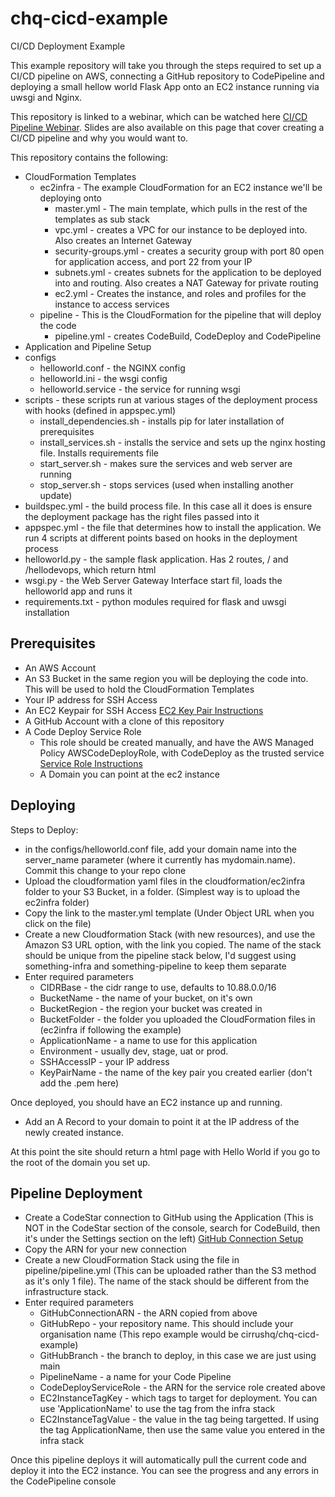 # chq-cicd-example
CI/CD Deployment Example

This example repository will take you through the steps required to set up a CI/CD pipeline on AWS, connecting a GitHub repository to CodePipeline and deploying a small hellow world Flask App onto an EC2 instance running via uwsgi and Nginx.

This repository is linked to a webinar, which can be watched here [CI/CD Pipeline Webinar](https://www.cirrushq.com/webinar-delivery-of-higher-quality-software-faster-with-a-step-by-step-guide-on-creating-a-ci-cd-pipeline/). Slides are also available on this page that cover creating a CI/CD pipeline and why you would want to.

This repository contains the following:

- CloudFormation Templates
  - ec2infra - The example CloudFormation for an EC2 instance we'll be deploying onto
    - master.yml - The main template, which pulls in the rest of the templates as sub stack
    - vpc.yml - creates a VPC for our instance to be deployed into. Also creates an Internet Gateway 
    - security-groups.yml - creates a security group with port 80 open for application access, and port 22 from your IP
    - subnets.yml - creates subnets for the application to be deployed into and routing. Also creates a NAT Gateway for private routing
    - ec2.yml - Creates the instance, and roles and profiles for the instance to access services
  - pipeline - This is the CloudFormation for the pipeline that will deploy the code
    - pipeline.yml - creates CodeBuild, CodeDeploy and CodePipeline
- Application and Pipeline Setup
- configs
  - helloworld.conf - the NGINX config
  - helloworld.ini - the wsgi config
  - helloworld.service - the service for running wsgi
- scripts - these scripts run at various stages of the deployment process with hooks (defined in appspec.yml)
  - install_dependencies.sh - installs pip for later installation of prerequisites
  - install_services.sh - installs the service and sets up the nginx hosting file. Installs requirements file
  - start_server.sh - makes sure the services and web server are running
  - stop_server.sh - stops services (used when installing another update)
- buildspec.yml - the build process file. In this case all it does is ensure the deployment package has the right files passed into it
- appspec.yml - the file that determines how to install the application. We run 4 scripts at different points based on hooks in the deployment process
- helloworld.py - the sample flask application. Has 2 routes, / and /hellodevops, which return html
- wsgi.py - the Web Server Gateway Interface start fil, loads the helloworld app and runs it
- requirements.txt - python modules required for flask and uwsgi installation

## Prerequisites

- An AWS Account
- An S3 Bucket in the same region you will be deploying the code into. This will be used to hold the CloudFormation Templates
- Your IP address for SSH Access
- An EC2 Keypair for SSH Access [EC2 Key Pair Instructions](https://docs.aws.amazon.com/AWSEC2/latest/UserGuide/ec2-key-pairs.html#having-ec2-create-your-key-pair)
- A GitHub Account with a clone of this repository
- A Code Deploy Service Role
  - This role should be created manually, and have the AWS Managed Policy AWSCodeDeployRole, with CodeDeploy as the trusted service [Service Role Instructions](https://docs.aws.amazon.com/IAM/latest/UserGuide/id_roles_create_for-service.html)
  - A Domain you can point at the ec2 instance

## Deploying

Steps to Deploy:
- in the configs/helloworld.conf file, add your domain name into the server_name parameter (where it currently has mydomain.name). Commit this change to your repo clone
- Upload the cloudformation yaml files in the cloudformation/ec2infra folder to your S3 Bucket, in a folder. (Simplest way is to upload the ec2infra folder)
- Copy the link to the master.yml template (Under Object URL when you click on the file)
- Create a new Cloudformation Stack (with new resources), and use the Amazon S3 URL option, with the link you copied. The name of the stack should be unique from the pipeline stack below, I'd suggest using something-infra and something-pipeline to keep them separate
- Enter required parameters
  - CIDRBase - the cidr range to use, defaults to 10.88.0.0/16
  - BucketName - the name of your bucket, on it's own
  - BucketRegion - the region your bucket was created in
  - BucketFolder - the folder you uploaded the CloudFormation files in (ec2infra if following the example)
  - ApplicationName - a name to use for this application
  - Environment - usually dev, stage, uat or prod. 
  - SSHAccessIP - your IP address
  - KeyPairName - the name of the key pair you created earlier (don't add the .pem here)

Once deployed, you should have an EC2 instance up and running. 
- Add an A Record to your domain to point it at the IP address of the newly created instance.

At this point the site should return a html page with Hello World if you go to the root of the domain you set up.

## Pipeline Deployment
- Create a CodeStar connection to GitHub using the Application (This is NOT in the CodeStar section of the console, search for CodeBuild, then it's under the Settings section on the left) [GitHub Connection Setup](https://docs.aws.amazon.com/codepipeline/latest/userguide/connections-github.html)
- Copy the ARN for your new connection
- Create a new CloudFormation Stack using the file in pipeline/pipeline.yml (This can be uploaded rather than the S3 method as it's only 1 file). The name of the stack should be different from the infrastructure stack.
- Enter required parameters
  - GitHubConnectionARN - the ARN copied from above
  - GitHubRepo - your repository name. This should include your organisation name (This repo example would be cirrushq/chq-cicd-example)
  - GitHubBranch - the branch to deploy, in this case we are just using main
  - PipelineName - a name for your Code Pipeline
  - CodeDeployServiceRole - the ARN for the service role created above
  - EC2InstanceTagKey - which tags to target for deployment. You can use 'ApplicationName' to use the tag from the infra stack
  - EC2InstanceTagValue - the value in the tag being targetted. If using the tag ApplicationName, then use the same value you entered in the infra stack

Once this pipeline deploys it will automatically pull the current code and deploy it into the EC2 instance. You can see the progress and any errors in the CodePipeline console

